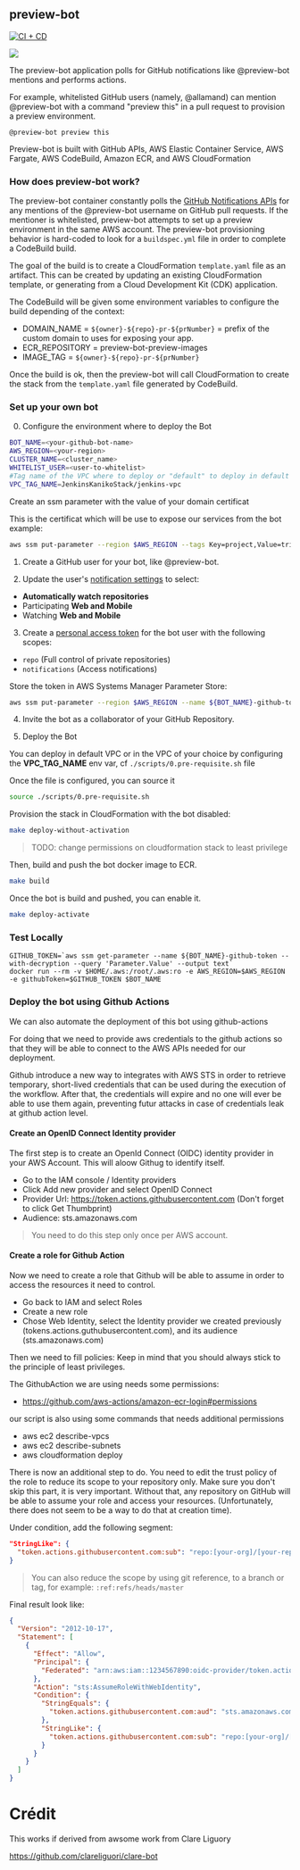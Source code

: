 ## preview-bot

[![CI + CD](https://github.com/allamand/preview-bot/actions/workflows/cicd.yml/badge.svg)](https://github.com/allamand/preview-bot/actions/workflows/cicd.yml)

![](https://github.com/allamand/preview-bot/raw/master/assets/robot.png)

The preview-bot application polls for GitHub notifications like @preview-bot mentions and performs actions.

For example, whitelisted GitHub users (namely, @allamand) can mention @preview-bot with a command "preview this" in a pull request to provision a preview environment.

```
@preview-bot preview this
```


Preview-bot is built with GitHub APIs, AWS Elastic Container Service, AWS Fargate, AWS CodeBuild, Amazon ECR, and AWS CloudFormation

### How does preview-bot work?

The preview-bot container constantly polls the [GitHub Notifications APIs](https://developer.github.com/v3/activity/notifications/) for any mentions of the @preview-bot username on GitHub pull requests. If the mentioner is whitelisted, preview-bot attempts to set up a preview environment in the same AWS account. The preview-bot provisioning behavior is hard-coded to look for a `buildspec.yml` file in order to complete a CodeBuild build. 

The goal of the build is to create a CloudFormation `template.yaml` file as an artifact. This can be created by updating an existing CloudFormation template, or generating from a Cloud Development Kit (CDK) application.

The CodeBuild will be given some environment variables to configure the build depending of the context:
- DOMAIN_NAME = `${owner}-${repo}-pr-${prNumber}` = prefix of the custom domain to uses for exposing your app.
- ECR_REPOSITORY = preview-bot-preview-images
- IMAGE_TAG = `${owner}-${repo}-pr-${prNumber}`

Once the build is ok, then the preview-bot will call CloudFormation to create the stack from the `template.yaml` file generated by CodeBuild.



### Set up your own bot

0. Configure the environment where to deploy the Bot

```bash
BOT_NAME=<your-github-bot-name>
AWS_REGION=<your-region>
CLUSTER_NAME=<cluster_name>
WHITELIST_USER=<user-to-whitelist>
#Tag name of the VPC where to deploy or "default" to deploy in default VPC
VPC_TAG_NAME=JenkinsKanikoStack/jenkins-vpc
```

Create an ssm parameter with the value of your domain certificat

This is the certificat which will be use to expose our services from the bot example:

```bash
aws ssm put-parameter --region $AWS_REGION --tags Key=project,Value=trivia --name CertificateArn-ecs.demo3.allamand.com --type String --value arn:aws:acm:...
```

1. Create a GitHub user for your bot, like @preview-bot.

2. Update the user's [notification settings](https://github.com/settings/notifications) to select:

- **Automatically watch repositories**
- Participating **Web and Mobile**
- Watching **Web and Mobile**

3. Create a [personal access token](https://github.com/settings/tokens) for the bot user with the following scopes:

- `repo` (Full control of private repositories)
- `notifications` (Access notifications)

Store the token in AWS Systems Manager Parameter Store:

```bash
aws ssm put-parameter --region $AWS_REGION --name ${BOT_NAME}-github-token --type SecureString --value <YOUR_BOT_GITHUB_TOKEN>
```

4. Invite the bot as a collaborator of your GitHub Repository.

5. Deploy the Bot

You can deploy in default VPC or in the VPC of your choice by configuring the **VPC_TAG_NAME** env var, cf `./scripts/0.pre-requisite.sh` file

Once the file is configured, you can source it

```bash
source ./scripts/0.pre-requisite.sh
```

Provision the stack in CloudFormation with the bot disabled:

```bash
make deploy-without-activation
```

> TODO: change permissions on cloudformation stack to least privilege

Then, build and push the bot docker image to ECR.

```bash
make build
```

Once the bot is build and pushed, you can enable it.

```bash
make deploy-activate
```

### Test Locally

```
GITHUB_TOKEN=`aws ssm get-parameter --name ${BOT_NAME}-github-token --with-decryption --query 'Parameter.Value' --output text`
docker run --rm -v $HOME/.aws:/root/.aws:ro -e AWS_REGION=$AWS_REGION -e githubToken=$GITHUB_TOKEN $BOT_NAME
```

### Deploy the bot using Github Actions

We can also automate the deployment of this bot using github-actions

For doing that we need to provide aws credentials to the github actions so that they will be able to connect to the AWS APIs needed for our deployment.

Github introduce a new way to integrates with AWS STS in order to retrieve temporary, short-lived credentials that can be used during the execution of the workflow. After that, the credentials will expire and no one will ever be able to use them again, preventing futur attacks in case of credentials leak at github action level.

#### Create an OpenID Connect Identity provider

The first step is to create an OpenId Connect (OIDC) identity provider in your AWS Account. This will aloow Githug to identify itself.

- Go to the IAM console / Identity providers
- Click Add new provider and select OpenID Connect
- Provider Url: https://token.actions.githubusercontent.com (Don't forget to click Get Thumbprint)
- Audience: sts.amazonaws.com

> You need to do this step only once per AWS account.

#### Create a role for Github Action

Now we need to create a role that Github will be able to assume in order to access the resources it need to control.

- Go back to IAM and select Roles
- Create a new role
- Chose Web Identity, select the Identity provider we created previously (tokens.actions.guthubusercontent.com), and its audience (sts.amazonaws.com)

Then we need to fill policies: Keep in mind that you should always stick to the principle of least privileges.

The GithubAction we are using needs some permissions:
- https://github.com/aws-actions/amazon-ecr-login#permissions

our script is also using some commands that needs additional permissions
- aws ec2 describe-vpcs 
- aws ec2 describe-subnets 
- aws cloudformation deploy

There is now an additional step to do. You need to edit the trust policy of the role to reduce its scope to your repository only. Make sure you don't skip this part, it is very important. Without that, any repository on GitHub will be able to assume your role and access your resources. (Unfortunately, there does not seem to be a way to do that at creation time).

Under condition, add the following segment:
```json
"StringLike": {
  "token.actions.githubusercontent.com:sub": "repo:[your-org]/[your-repo]:*"
}
```

> You can also reduce the scope by using git reference, to a branch or tag, for example: `:ref:refs/heads/master`

Final result look like:
```json
{
  "Version": "2012-10-17",
  "Statement": [
    {
      "Effect": "Allow",
      "Principal": {
        "Federated": "arn:aws:iam::1234567890:oidc-provider/token.actions.githubusercontent.com"
      },
      "Action": "sts:AssumeRoleWithWebIdentity",
      "Condition": {
        "StringEquals": {
          "token.actions.githubusercontent.com:aud": "sts.amazonaws.com"
        },
        "StringLike": {
          "token.actions.githubusercontent.com:sub": "repo:[your-org]/[your-repo]:*"
        }
      }
    }
  ]
}
```

# Crédit

This works if derived from awsome work from Clare Liguory

https://github.com/clareliguori/clare-bot

